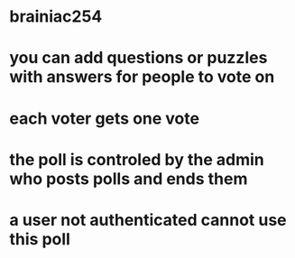 # brainiac254
# you can add questions or puzzles with answers for people to vote on
# each voter gets one vote 
# the poll is controled by the admin who posts polls and ends them
# a user not authenticated cannot use this poll
